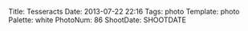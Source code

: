 Title: Tesseracts
Date: 2013-07-22 22:16
Tags: photo
Template: photo
Palette: white
PhotoNum: 86
ShootDate: SHOOTDATE
